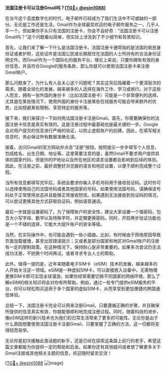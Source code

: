 **法国注册卡可以注册Gmail吗？[[TG💪+ @esim1088](https://t.me/s/esim1088)]**

在当今这个高度数字化的时代，电子邮件已经成为了我们生活中不可或缺的一部分。无论是工作还是生活，Gmail作为全球最受欢迎的电子邮件服务之一，几乎人手一个。但如果你手头只有法国的注册卡，你会不会好奇：“法国注册卡可以注册Gmail吗？”这个问题看似简单，但实际上涉及到了不少细节和背景知识。

首先，让我们来了解一下什么是法国注册卡。法国注册卡通常指的是法国的居民身份证或者护照，这些证件是法国公民或长期居住在法国的人士所持有的合法身份证明文件。而Gmail作为一个国际化的服务平台，理论上来说，只要你拥有有效的身份信息，并且符合Google的服务条款，那么你就可以使用法国注册卡来注册Gmail账户。

那么问题来了，为什么有人会关心这个问题呢？其实这背后隐藏着一个更深层次的需求。随着全球化的发展，越来越多的人选择在海外工作、学习或旅行。对于这些人而言，拥有一张外国的身份卡（比如法国注册卡）可能是一个非常便利的选择。尤其是在某些情况下，使用外国的身份卡注册某些在线服务可能会带来额外的优势，比如规避某些限制、享受特定的服务等。

接下来，我们来探讨一下如何用法国注册卡注册Gmail。首先，你需要确保你的法国注册卡信息是真实有效的。这是注册过程中最基础也是最关键的一步。Google会对用户提交的信息进行严格的验证，以防止虚假账户的创建。因此，在填写相关信息时，务必保证所有数据准确无误。

接着，访问Gmail的官方网站并点击“注册”按钮。按照提示一步步填写个人信息，包括姓名、出生日期、地址等。这里需要注意的是，虽然Gmail不要求用户提供具体的国家代码，但是你的IP地址以及所在地区的语言设置都会影响到后续的体验。因此，在注册之前，最好调整好浏览器的语言和地区设置，以便于顺利完成整个过程。

当所有信息都填写完毕后，系统会要求你输入手机号码用于接收验证码。这时你可以选择使用自己的法国号码或者其他国家的号码。如果使用法国号码，请确保该号码处于正常使用状态并且能够正常接收短信。如果遇到无法接收到验证码的情况，可以尝试更换其他方式获取验证码，例如语音通话。

最后一步就是设置密码了。为了保障账户的安全性，建议大家设置一个强密码，包含大小写字母、数字以及特殊字符，并定期更换密码。同时，开启两步验证功能也是一个不错的选择，它能大大提升账户的安全等级。

当然，在实际操作中，也可能会遇到一些小插曲。比如，有时候由于网络原因导致页面加载缓慢，甚至出现错误提示；又或者是部分国家和地区对Gmail账户的注册有一定的限制政策。在这种情况下，保持耐心是非常重要的。如果多次尝试仍无法成功注册，不妨换个时间再试，或者寻求专业人士的帮助。

此外，值得一提的是，近年来随着电子SIM卡（eSIM）技术的发展，越来越多的人开始关注这一领域。eSIM是一种虚拟SIM卡，可以直接嵌入设备中，无需物理更换SIM卡即可实现全球漫游。如果你经常需要切换不同国家的网络环境，那么了解eSIM的相关知识将会对你有所帮助。例如，通过一些专门提供eSIM服务的平台，你可以轻松购买适用于多个国家的虚拟SIM卡，从而享受到更加便捷的跨国通信体验。

总结一下，法国注册卡完全可以用来注册Gmail。只要遵循正确的步骤，并且确保所提供的信息真实有效，你就能够顺利地完成注册过程。同时，随着科技的进步，像eSIM这样的新兴技术也为我们的日常生活带来了更多的可能性。无论你是出于什么原因想要使用法国注册卡注册Gmail，只要掌握了正确的方法，这一切都将变得轻而易举。

无论你是初次接触此类话题的新手，还是已经在探索这条路上前行的老手，希望这篇文章都能为你提供一定的帮助和启发。如果你还有其他疑问或者想了解更多关于Gmail注册或其他相关主题的信息，欢迎随时留言交流！

[[TG💪+ @esim1088](https://t.me/s/esim1088) ![Image](https://i.postimg.cc/4NQfJmqS/Snipaste-2025-05-13-00-14-12.png)]